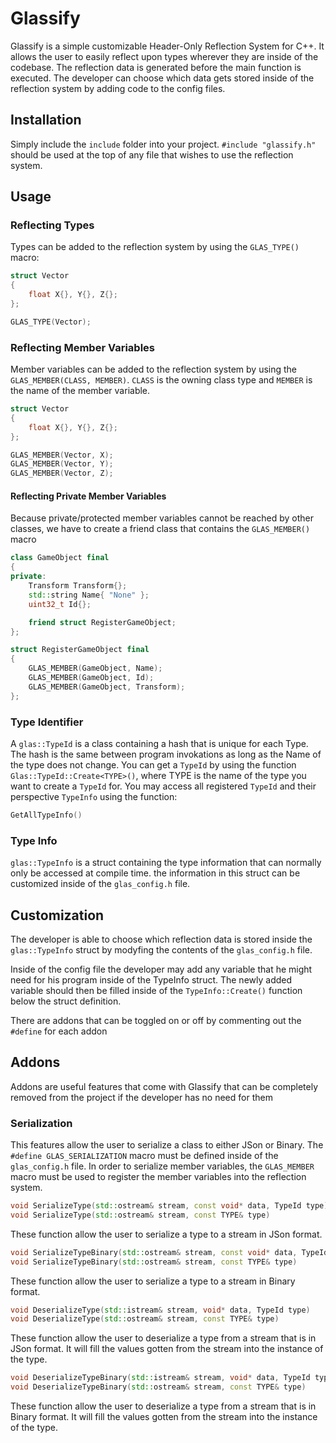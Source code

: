 # Glassify
Glassify is a simple customizable Header-Only Reflection System for C++.
It allows the user to easily reflect upon types wherever they are inside of the codebase. The reflection data is generated before the main function is executed. The developer can choose which data gets stored inside of the reflection system by adding code to the config files.

## Installation
Simply include the `include` folder into your project.
`#include "glassify.h"` should be used at the top of any file that wishes to use the reflection system.

## Usage

### Reflecting Types
Types can be added to the reflection system by using the `GLAS_TYPE()` macro:
```cpp
struct Vector
{
	float X{}, Y{}, Z{};
};

GLAS_TYPE(Vector);
```

### Reflecting Member Variables
Member variables can be added to the reflection system by using the `GLAS_MEMBER(CLASS, MEMBER)`. `CLASS` is the owning class type and `MEMBER` is the name of the member variable.
```cpp
struct Vector
{
	float X{}, Y{}, Z{};
};

GLAS_MEMBER(Vector, X);
GLAS_MEMBER(Vector, Y);
GLAS_MEMBER(Vector, Z);
```

#### Reflecting Private Member Variables
Because private/protected member variables cannot be reached by other classes, we have to create a friend class that contains the `GLAS_MEMBER()` macro

```cpp
class GameObject final
{
private:
	Transform Transform{};
	std::string Name{ "None" };
	uint32_t Id{};

	friend struct RegisterGameObject;
};

struct RegisterGameObject final
{
	GLAS_MEMBER(GameObject, Name);
	GLAS_MEMBER(GameObject, Id);
	GLAS_MEMBER(GameObject, Transform);
};
```

### Type Identifier
A `glas::TypeId` is a class containing a hash that is unique for each Type. The hash is the same between program invokations as long as the Name of the type does not change.
You can get a `TypeId` by using the function `Glas::TypeId::Create<TYPE>()`, where TYPE is the name of the type you want to create a `TypeId` for.
You may access all registered `TypeId` and their perspective `TypeInfo` using the function:
```cpp
GetAllTypeInfo()
```

### Type Info
`glas::TypeInfo` is a struct containing the type information that can normally only be accessed at compile time. the information in this struct can be customized inside of the `glas_config.h` file.

## Customization
The developer is able to choose which reflection data is stored inside the `glas::TypeInfo` struct by modyfing the contents of the `glas_config.h` file.

Inside of the config file the developer may add any variable that he might need for his program inside of the TypeInfo struct.
The newly added variable should then be filled inside of the `TypeInfo::Create()` function below the struct definition.

There are addons that can be toggled on or off by commenting out the `#define` for each addon

## Addons
Addons are useful features that come with Glassify that can be completely removed from the project if the developer has no need for them

### Serialization

This features allow the user to serialize a class to either JSon or Binary. The `#define GLAS_SERIALIZATION` macro must be defined inside of the `glas_config.h` file. In order to serialize member variables, the `GLAS_MEMBER` macro must be used to register the member variables into the reflection system.

```cpp
void SerializeType(std::ostream& stream, const void* data, TypeId type)
void SerializeType(std::ostream& stream, const TYPE& type)
```
These function allow the user to serialize a type to a stream in JSon format.

```cpp
void SerializeTypeBinary(std::ostream& stream, const void* data, TypeId type)
void SerializeTypeBinary(std::ostream& stream, const TYPE& type)
```
These function allow the user to serialize a type to a stream in Binary format.

```cpp
void DeserializeType(std::istream& stream, void* data, TypeId type)
void DeserializeType(std::ostream& stream, const TYPE& type)
```
These function allow the user to deserialize a type from a stream that is in JSon format. It will fill the values gotten from the stream into the instance of the type.

```cpp
void DeserializeTypeBinary(std::istream& stream, void* data, TypeId type)
void DeserializeTypeBinary(std::ostream& stream, const TYPE& type)
```
These function allow the user to deserialize a type from a stream that is in Binary format. It will fill the values gotten from the stream into the instance of the type.



